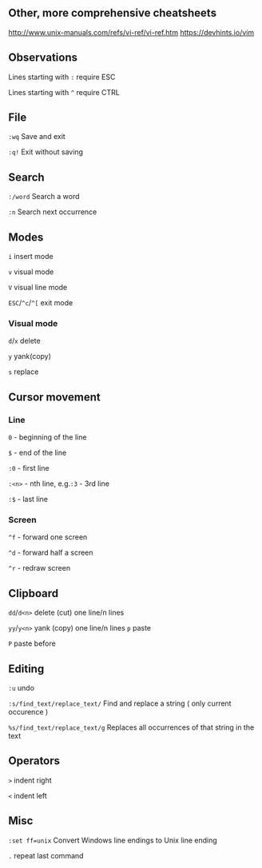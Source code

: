 ## Other, more comprehensive cheatsheets
http://www.unix-manuals.com/refs/vi-ref/vi-ref.htm
https://devhints.io/vim

## Observations
Lines starting with `:` require ESC

Lines starting with `^` require CTRL

## File
`:wq`	Save and exit

`:q!`	Exit without saving

## Search
`:/word`	Search a word

`:n` Search next occurrence

## Modes
`i`	insert mode

`v` visual mode

`V` visual line mode

`ESC`/`^c`/`^[` exit mode 

### Visual mode
`d`/`x` delete

`y` yank(copy)

`s` replace

## Cursor movement
### Line
`0` - beginning of the line

`$` - end of the line

`:0` - first line

`:<n>` - nth line, e.g.`:3` - 3rd line

`:$` - last line

### Screen
`^f` - forward  one screen

`^d` - forward half a screen

`^r` - redraw screen

## Clipboard
`dd`/`d<n>` delete (cut) one line/n lines

`yy`/`y<n>` yank (copy) one line/n lines
`p` paste

`P` paste before

## Editing
`:u` undo

`:s/find_text/replace_text/`	Find and replace a string ( only current occurence )

`%s/find_text/replace_text/g`	Replaces all occurrences of that string in the text

## Operators
`>` indent right

`<` indent left

## Misc
`:set ff=unix` Convert Windows line endings to Unix line ending

`.` repeat last command
